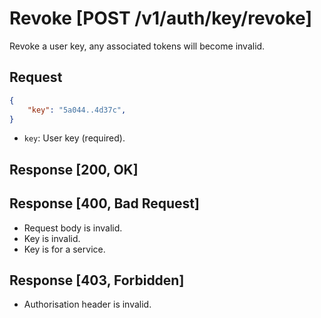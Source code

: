 # Revoke [POST /v1/auth/key/revoke]

Revoke a user key, any associated tokens will become invalid.

## Request

```json
{
    "key": "5a044..4d37c",
}
```

- `key`: User key (required).

## Response [200, OK]

## Response [400, Bad Request]

- Request body is invalid.
- Key is invalid.
- Key is for a service.

## Response [403, Forbidden]

- Authorisation header is invalid.
